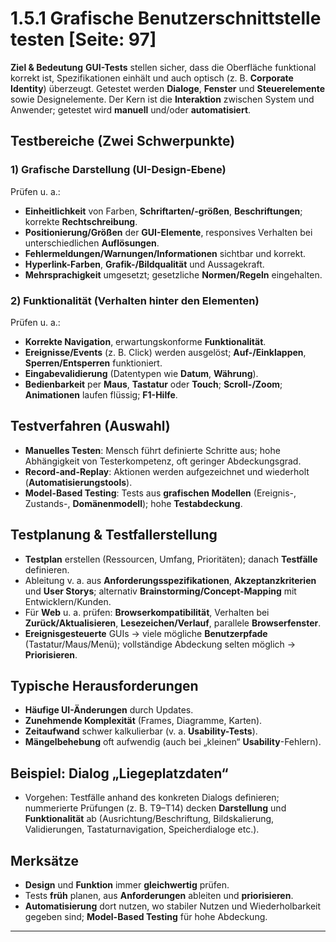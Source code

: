 # 1.5.1 Grafische Benutzerschnittstelle testen [Seite: 97]

**Ziel & Bedeutung**
**GUI-Tests** stellen sicher, dass die Oberfläche funktional korrekt ist, Spezifikationen einhält und auch optisch (z. B. **Corporate Identity**) überzeugt. Getestet werden **Dialoge**, **Fenster** und **Steuerelemente** sowie Designelemente. Der Kern ist die **Interaktion** zwischen System und Anwender; getestet wird **manuell** und/oder **automatisiert**. 

## Testbereiche (Zwei Schwerpunkte)

### 1) Grafische Darstellung (UI-Design-Ebene)

Prüfen u. a.:

* **Einheitlichkeit** von Farben, **Schriftarten/-größen**, **Beschriftungen**; korrekte **Rechtschreibung**.
* **Positionierung/Größen** der **GUI-Elemente**, responsives Verhalten bei unterschiedlichen **Auflösungen**.
* **Fehlermeldungen/Warnungen/Informationen** sichtbar und korrekt.
* **Hyperlink-Farben**, **Grafik-/Bildqualität** und Aussagekraft.
* **Mehrsprachigkeit** umgesetzt; gesetzliche **Normen/Regeln** eingehalten. 

### 2) Funktionalität (Verhalten hinter den Elementen)

Prüfen u. a.:

* **Korrekte Navigation**, erwartungskonforme **Funktionalität**.
* **Ereignisse/Events** (z. B. Click) werden ausgelöst; **Auf-/Einklappen**, **Sperren/Entsperren** funktioniert.
* **Eingabevalidierung** (Datentypen wie **Datum**, **Währung**).
* **Bedienbarkeit** per **Maus**, **Tastatur** oder **Touch**; **Scroll-/Zoom**; **Animationen** laufen flüssig; **F1-Hilfe**.

## Testverfahren (Auswahl)

* **Manuelles Testen**: Mensch führt definierte Schritte aus; hohe Abhängigkeit von Testerkompetenz, oft geringer Abdeckungsgrad.
* **Record-and-Replay**: Aktionen werden aufgezeichnet und wiederholt (**Automatisierungstools**).
* **Model-Based Testing**: Tests aus **grafischen Modellen** (Ereignis-, Zustands-, **Domänenmodell**); hohe **Testabdeckung**. 

## Testplanung & Testfallerstellung

* **Testplan** erstellen (Ressourcen, Umfang, Prioritäten); danach **Testfälle** definieren.
* Ableitung v. a. aus **Anforderungsspezifikationen**, **Akzeptanzkriterien** und **User Storys**; alternativ **Brainstorming/Concept-Mapping** mit Entwicklern/Kunden.
* Für **Web** u. a. prüfen: **Browserkompatibilität**, Verhalten bei **Zurück/Aktualisieren**, **Lesezeichen/Verlauf**, parallele **Browserfenster**.
* **Ereignisgesteuerte** GUIs → viele mögliche **Benutzerpfade** (Tastatur/Maus/Menü); vollständige Abdeckung selten möglich → **Priorisieren**. 

## Typische Herausforderungen

* **Häufige UI-Änderungen** durch Updates.
* **Zunehmende Komplexität** (Frames, Diagramme, Karten).
* **Zeitaufwand** schwer kalkulierbar (v. a. **Usability-Tests**).
* **Mängelbehebung** oft aufwendig (auch bei „kleinen“ **Usability**-Fehlern).

## Beispiel: Dialog „Liegeplatzdaten“

* Vorgehen: Testfälle anhand des konkreten Dialogs definieren; nummerierte Prüfungen (z. B. T9–T14) decken **Darstellung** und **Funktionalität** ab (Ausrichtung/Beschriftung, Bildskalierung, Validierungen, Tastaturnavigation, Speicherdialoge etc.).

## Merksätze

* **Design** und **Funktion** immer **gleichwertig** prüfen.
* Tests **früh** planen, aus **Anforderungen** ableiten und **priorisieren**.
* **Automatisierung** dort nutzen, wo stabiler Nutzen und Wiederholbarkeit gegeben sind; **Model-Based Testing** für hohe Abdeckung.

---
